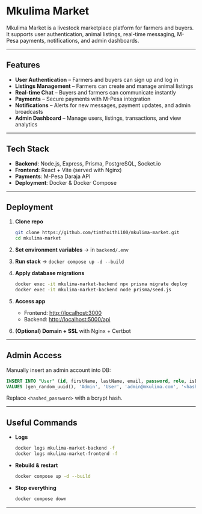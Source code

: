 # Mkulima Market

Mkulima Market is a livestock marketplace platform for farmers and buyers.
It supports user authentication, animal listings, real-time messaging, M-Pesa payments, notifications, and admin dashboards.

---

## Features

* **User Authentication** – Farmers and buyers can sign up and log in
* **Listings Management** – Farmers can create and manage animal listings
* **Real-time Chat** – Buyers and farmers can communicate instantly
* **Payments** – Secure payments with M-Pesa integration
* **Notifications** – Alerts for new messages, payment updates, and admin broadcasts
* **Admin Dashboard** – Manage users, listings, transactions, and view analytics

---

## Tech Stack

* **Backend**: Node.js, Express, Prisma, PostgreSQL, Socket.io
* **Frontend**: React + Vite (served with Nginx)
* **Payments**: M-Pesa Daraja API
* **Deployment**: Docker & Docker Compose

---

## Deployment

1. **Clone repo**

   ```bash
   git clone https://github.com/timthoithi100/mkulima-market.git
   cd mkulima-market
   ```

2. **Set environment variables** → in `backend/.env`

3. **Run stack** → `docker compose up -d --build`

4. **Apply database migrations**

   ```bash
   docker exec -it mkulima-market-backend npx prisma migrate deploy
   docker exec -it mkulima-market-backend node prisma/seed.js
   ```

5. **Access app**

   * Frontend: [http://localhost:3000](http://localhost:3000)
   * Backend: [http://localhost:5000/api](http://localhost:5000/api)

6. **(Optional) Domain + SSL** with Nginx + Certbot

---

## Admin Access

Manually insert an admin account into DB:

```sql
INSERT INTO "User" (id, firstName, lastName, email, password, role, isEmailVerified, isActive)
VALUES (gen_random_uuid(), 'Admin', 'User', 'admin@mkulima.com', '<hashed_password>', 'admin', true, true);
```

Replace `<hashed_password>` with a bcrypt hash.

---

## Useful Commands

* **Logs**

  ```bash
  docker logs mkulima-market-backend -f
  docker logs mkulima-market-frontend -f
  ```

* **Rebuild & restart**

  ```bash
  docker compose up -d --build
  ```

* **Stop everything**

  ```bash
  docker compose down
  ```

---